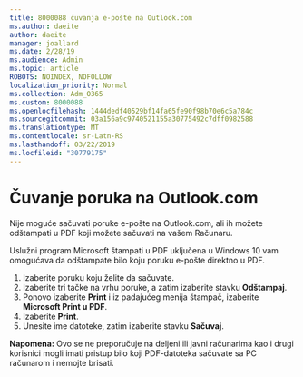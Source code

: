 ```yaml
---
title: 8000088 čuvanja e-pošte na Outlook.com
ms.author: daeite
author: daeite
manager: joallard
ms.date: 2/28/19
ms.audience: Admin
ms.topic: article
ROBOTS: NOINDEX, NOFOLLOW
localization_priority: Normal
ms.collection: Adm_O365
ms.custom: 8000088
ms.openlocfilehash: 1444dedf40529bf14fa65fe90f98b70e6c5a784c
ms.sourcegitcommit: 03a156a9c9740521155a30775492c7dff0982588
ms.translationtype: MT
ms.contentlocale: sr-Latn-RS
ms.lasthandoff: 03/22/2019
ms.locfileid: "30779175"
---
```

# <a name="saving-messages-in-outlookcom"></a>Čuvanje poruka na Outlook.com

Nije moguće sačuvati poruke e-pošte na Outlook.com, ali ih možete odštampati u PDF koji možete sačuvati na vašem Računaru.

Uslužni program Microsoft štampati u PDF uključena u Windows 10 vam omogućava da odštampate bilo koju poruku e-pošte direktno u PDF.

1. Izaberite poruku koju želite da sačuvate.
2. Izaberite tri tačke na vrhu poruke, a zatim izaberite stavku **Odštampaj**.
3. Ponovo izaberite **Print** i iz padajućeg menija štampač, izaberite **Microsoft Print u PDF**.
4. Izaberite **Print**.
5. Unesite ime datoteke, zatim izaberite stavku **Sačuvaj**.

**Napomena:** Ovo se ne preporučuje na deljeni ili javni računarima kao i drugi korisnici mogli imati pristup bilo koji PDF-datoteka sačuvate sa PC računarom i nemojte brisati.